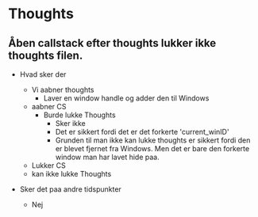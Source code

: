# Thoughts

## Åben callstack efter thoughts lukker ikke thoughts filen.

- Hvad sker der
    - Vi aabner thoughts
        - Laver en window handle og adder den til Windows
    - aabner CS
        - Burde lukke Thoughts
            - Sker ikke
            - Det er sikkert fordi det er det forkerte 'current_winID'
            - Grunden til man ikke kan lukke thoughts er sikkert fordi den er blevet fjernet fra Windows. Men det er bare den forkerte window man har lavet hide paa.
    - Lukker CS
    - kan ikke lukke Thoughts

- Sker det paa andre tidspunkter
    - Nej
